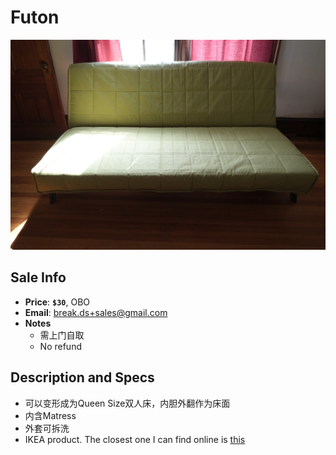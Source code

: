 # Futon

![Futon](https://github.com/breakds/moving-sales/blob/master/photo/resized/futon.png)

## Sale Info

* **Price**: **`$30`**, OBO
* **Email**: break.ds+sales@gmail.com
* **Notes** 
  * 需上门自取
  * No refund

## Description and Specs

* 可以变形成为Queen Size双人床，内胆外翻作为床面
* 内含Matress
* 外套可拆洗
* IKEA product. The closest one I can find online is [this](http://www.ikea.com/us/en/catalog/products/S49089425/)
